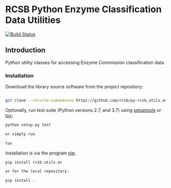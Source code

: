 # RCSB Python Enzyme Classification Data Utilities

[![Build Status](https://dev.azure.com/jdwestbrook/jdwestbrook/_apis/build/status/rcsb.py-rcsb_utils_ec?branchName=master)](https://dev.azure.com/jdwestbrook/jdwestbrook/_build/latest?definitionId=11&branchName=master)

## Introduction

Python utility classes for accessing Enzyme Commission classification data

### Installation

Download the library source software from the project repository:

```bash

git clone --recurse-submodules https://github.com/rcsb/py-rcsb_utils_ec.git

```

Optionally, run test suite (Python versions 2.7, and 3.7) using
[setuptools](https://setuptools.readthedocs.io/en/latest/) or
[tox](http://tox.readthedocs.io/en/latest/example/platform.html):

```bash
python setup.py test

or simply run

tox
```

Installation is via the program [pip](https://pypi.python.org/pypi/pip).

```bash
pip install rcsb.utils.ec

or for the local repository:

pip install .
```
